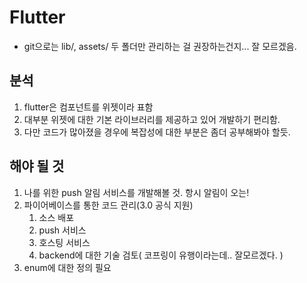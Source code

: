 # Flutter
- git으로는 lib/, assets/ 두 폴더만 관리하는 걸 권장하는건지... 잘 모르겠음.

## 분석
1. flutter은 컴포넌트를 위젯이라 표함
2. 대부분 위젯에 대한 기본 라이브러리를 제공하고 있어 개발하기 편리함.
3. 다만 코드가 많아졌을 경우에 복잡성에 대한 부분은 좀더 공부해봐야 할듯.

## 해야 될 것
1. 나를 위한 push 알림 서비스를 개발해볼 것. 항시 알림이 오는!
2. 파이어베이스를 통한 코드 관리(3.0 공식 지원)
   1. 소스 배포
   2. push 서비스
   3. 호스팅 서비스
   4. backend에 대한 기술 검토( 코프링이 유행이라는데.. 잘모르겠다. )
3. enum에 대한 정의 필요